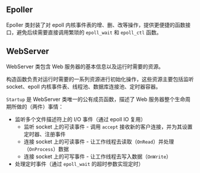 ## Epoller

Epoller 类封装了对 epoll 内核事件表的增、删、改等操作，提供更便捷的函数接口，避免后续需要直接调用繁琐的 `epoll_wait` 和 `epoll_ctl` 函数。

## WebServer

WebServer 类包含 Web 服务器的基本信息以及运行时需要的资源。

构造函数负责对运行时需要的一系列资源进行初始化操作，这些资源主要包括监听 socket、epoll 内核事件表、线程池、数据库连接池、定时器容器。

`Startup` 是 WebServer 类唯一的公有成员函数，描述了 Web 服务器整个生命周期所做的（两件）事情：
- 监听多个文件描述符上的 I/O 事件（通过 epoll IO 复用）
  - 监听 socket 上的可读事件 - 调用 `accept` 接收新的客户连接，并为其设置定时器、注册事件
  - 连接 socket 上的可读事件 - 让工作线程去读取（`OnRead`）并处理（`OnProcess`）数据
  - 连接 socket 上的可写事件 - 让工作线程去写入数据（`OnWrite`）
- 处理定时事件（通过 `epoll_wait` 的超时参数实现定时）
